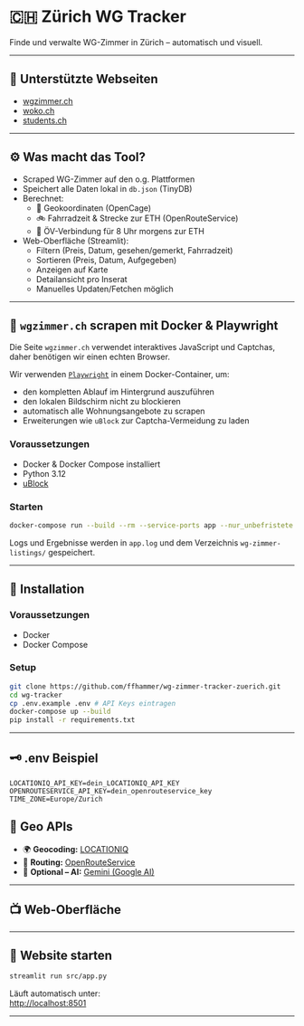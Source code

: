 # 🇨🇭 Zürich WG Tracker

Finde und verwalte WG-Zimmer in Zürich – automatisch und visuell.

---

## 🔎 Unterstützte Webseiten

- [wgzimmer.ch](https://www.wgzimmer.ch/)
- [woko.ch](https://www.woko.ch/)
- [students.ch](https://www.students.ch/)

---

## ⚙️ Was macht das Tool?

- Scraped WG-Zimmer auf den o.g. Plattformen
- Speichert alle Daten lokal in `db.json` (TinyDB)
- Berechnet:
  - 📍 Geokoordinaten (OpenCage)
  - 🚲 Fahrradzeit & Strecke zur ETH (OpenRouteService)
  - 🚋 ÖV-Verbindung für 8 Uhr morgens zur ETH
- Web-Oberfläche (Streamlit):
  - Filtern (Preis, Datum, gesehen/gemerkt, Fahrradzeit)
  - Sortieren (Preis, Datum, Aufgegeben)
  - Anzeigen auf Karte
  - Detailansicht pro Inserat
  - Manuelles Updaten/Fetchen möglich

---

## 🧠 `wgzimmer.ch` scrapen mit Docker & Playwright

Die Seite `wgzimmer.ch` verwendet interaktives JavaScript und Captchas, daher benötigen wir einen echten Browser.

Wir verwenden [`Playwright`](https://playwright.dev/) in einem Docker-Container, um:

- den kompletten Ablauf im Hintergrund auszuführen
- den lokalen Bildschirm nicht zu blockieren
- automatisch alle Wohnungsangebote zu scrapen
- Erweiterungen wie `uBlock` zur Captcha-Vermeidung zu laden

### Voraussetzungen

- Docker & Docker Compose installiert
- Python 3.12
- [uBlock](https://objects.githubusercontent.com/github-production-release-asset-2e65be/33263118/81b2267f-a192-450a-aad3-69e6ec986b11?X-Amz-Algorithm=AWS4-HMAC-SHA256&X-Amz-Credential=releaseassetproduction%2F20250517%2Fus-east-1%2Fs3%2Faws4_request&X-Amz-Date=20250517T204142Z&X-Amz-Expires=300&X-Amz-Signature=441e8d5187d584267d8baa3456bece29f441bd1fe6db1f7a674a036c7d7e352b&X-Amz-SignedHeaders=host&response-content-disposition=attachment%3B%20filename%3DuBlock0_1.64.0.chromium.zip&response-content-type=application%2Foctet-stream)

### Starten

```bash
docker-compose run --build --rm --service-ports app --nur_unbefristete
```

Logs und Ergebnisse werden in `app.log` und dem Verzeichnis `wg-zimmer-listings/` gespeichert.

---

## 🚀 Installation

### Voraussetzungen

- Docker
- Docker Compose

### Setup

```bash
git clone https://github.com/ffhammer/wg-zimmer-tracker-zuerich.git
cd wg-tracker
cp .env.example .env # API Keys eintragen
docker-compose up --build
pip install -r requirements.txt
```

---

## 🗝️ .env Beispiel

```dotenv
LOCATIONIQ_API_KEY=dein_LOCATIONIQ_API_KEY
OPENROUTESERVICE_API_KEY=dein_openrouteservice_key
TIME_ZONE=Europe/Zurich
```

## 🧠 Geo APIs

- 🌍 **Geocoding:** [LOCATIONIQ](https://de.locationiq.com//)
- 🧭 **Routing:** [OpenRouteService](https://openrouteservice.org/)
- 🤖 **Optional – AI:** [Gemini (Google AI)](https://ai.google.dev/)

---

## 📺 Web-Oberfläche

---

## 🧪 Website starten

```bash
streamlit run src/app.py
```

Läuft automatisch unter:  
[http://localhost:8501](http://localhost:8501)

---
